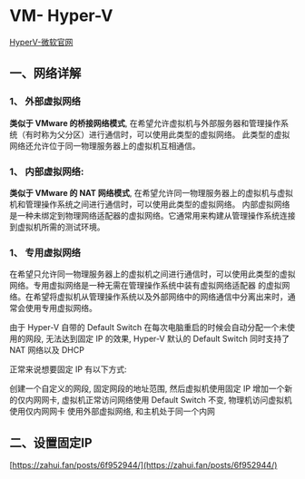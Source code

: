 # VM- Hyper-V

[HyperV-微软官网](https://learn.microsoft.com/zh-cn/windows-server/virtualization/hyper-v/hyper-v-overview)

## 一、网络详解

### 1、 外部虚拟网络

**类似于 VMware 的桥接网络模式**, 在希望允许虚拟机与外部服务器和管理操作系统（有时称为父分区）进行通信时，可以使用此类型的虚拟网络。
此类型的虚拟网络还允许位于同一物理服务器上的虚拟机互相通信。

### 1、 内部虚拟网络:
**类似于 VMware 的 NAT 网络模式**,
在希望允许同一物理服务器上的虚拟机与虚拟机和管理操作系统之间进行通信时，可以使用此类型的虚拟网络。
内部虚拟网络是一种未绑定到物理网络适配器的虚拟网络。它通常用来构建从管理操作系统连接到虚拟机所需的测试环境。

### 1、 专用虚拟网络
在希望只允许同一物理服务器上的虚拟机之间进行通信时，可以使用此类型的虚拟网络。专用虚拟网络是一种无需在管理操作系统中装有虚拟网络适配器
的虚拟网络。在希望将虚拟机从管理操作系统以及外部网络中的网络通信中分离出来时，通常会使用专用虚拟网络。

由于 Hyper-V 自带的 Default Switch 在每次电脑重启的时候会自动分配一个未使用的网段, 无法达到固定 IP 的效果, Hyper-V 默认的
Default Switch 同时支持了 NAT 网络以及 DHCP

正常来说想要固定 IP 有以下方式:

创建一个自定义的网段, 固定网段的地址范围, 然后虚拟机使用固定 IP
增加一个新的仅内网网卡, 虚拟机正常访问网络使用 Default Switch 不变, 物理机访问虚拟机使用仅内网网卡
使用外部虚拟网络, 和主机处于同一个内网

## 二、设置固定IP

[https://zahui.fan/posts/6f952944/](https://zahui.fan/posts/6f952944/)
